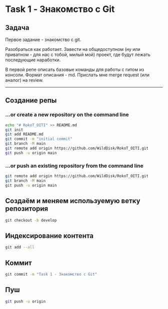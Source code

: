 # Task 1 - Знакомство с Git

## Задача

Первое задание - знакомство с git.

Разобраться как работает. Завести на общедоступном (ну или приватном - для нас с тобой, милый мой) проект, где будут лежать последующие наработки.

В первой репе описать базовые команды для работы с гитом из консоли. Формат описания - md.
Прислать мне merge request (или аналог) на review.

___

## Создание репы

### …or create a new repository on the command line
```bash
echo "# RokoT_OITI" >> README.md
git init
git add README.md
git commit -m "initial commit"
git branch -M main
git remote add origin https://github.com/WildDisk/RokoT_OITI.git
git push -u origin main
```

### …or push an existing repository from the command line
```bash
git remote add origin https://github.com/WildDisk/RokoT_OITI.git
git branch -M main
git push -u origin main
```

## Создаём и меняем используемую ветку репозитория
```bash
git checkout -b develop
```

## Индексирование контента
```bash
git add --all
```

## Коммит
```bash
git commit -m "Task 1 - Знакомство с Git"
```

## Пуш
```bash
git push -u origin 
```